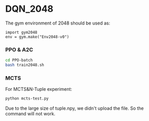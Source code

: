 # DQN_2048

The gym environment of 2048 should be used as:

```
import gym2048
env = gym.make("Env2048-v0")
```



### PPO & A2C

```bash
cd PPO-batch
bash train2048.sh
```



### MCTS

For MCTS&N-Tuple experiment:

```bash
python mcts-test.py
```

Due to the large size of tuple.npy, we didn't upload the file. So the command will not work.
